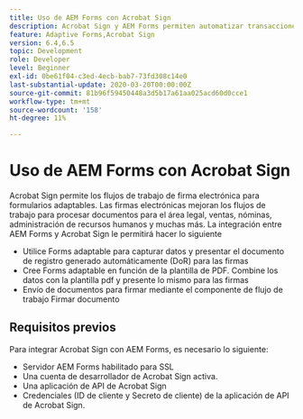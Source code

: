 ```yaml
---
title: Uso de AEM Forms con Acrobat Sign
description: Acrobat Sign y AEM Forms permiten automatizar transacciones complejas e incluir firmas electrónicas legales como parte de una experiencia digital sin fisuras.
feature: Adaptive Forms,Acrobat Sign
version: 6.4,6.5
topic: Development
role: Developer
level: Beginner
exl-id: 0be61f04-c3ed-4ecb-bab7-73fd308c14e0
last-substantial-update: 2020-03-20T00:00:00Z
source-git-commit: 81b96f59450448a3d5b17a61aa025acd60d0cce1
workflow-type: tm+mt
source-wordcount: '158'
ht-degree: 11%

---
```


# Uso de AEM Forms con Acrobat Sign

Acrobat Sign permite los flujos de trabajo de firma electrónica para formularios adaptables. Las firmas electrónicas mejoran los flujos de trabajo para procesar documentos para el área legal, ventas, nóminas, administración de recursos humanos y muchas más.
La integración entre AEM Forms y Acrobat Sign le permitirá hacer lo siguiente

* Utilice Forms adaptable para capturar datos y presentar el documento de registro generado automáticamente (DoR) para las firmas
* Cree Forms adaptable en función de la plantilla de PDF. Combine los datos con la plantilla pdf y presente lo mismo para las firmas
* Envío de documentos para firmar mediante el componente de flujo de trabajo Firmar documento

## Requisitos previos

Para integrar Acrobat Sign con AEM Forms, es necesario lo siguiente:

* Servidor AEM Forms habilitado para SSL
* Una cuenta de desarrollador de Acrobat Sign activa.
* Una aplicación de API de Acrobat Sign
* Credenciales (ID de cliente y Secreto de cliente) de la aplicación de API de Acrobat Sign.
